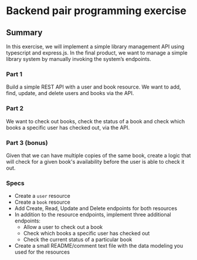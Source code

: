 # Backend pair programming exercise

## Summary
In this exercise, we will implement a simple library management API using typescript and express.js.
In the final product, we want to manage a simple library system by manually invoking the system’s endpoints.

### Part 1
Build a simple REST API with a user and book resource. We want to add, find, update, and delete users and books via the API. 

### Part 2
We want to check out books, check the status of a book and check which books a specific user has checked out, via the API.

### Part 3 (bonus)
Given that we can have multiple copies of the same book, create a logic that will check for a given book's availability before
the user is able to check it out.

### Specs
- Create a `user` resource
- Create a `book` resource
- Add Create, Read, Update and Delete endpoints for both resources
- In addition to the resource endpoints, implement three additional endpoints:
  - Allow a user to check out a book
  - Check which books a specific user has checked out
  - Check the current status of a particular book
- Create a small README/comment text file with the data modeling you used for the resources
